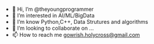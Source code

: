 - 👋 Hi, I’m @theyoungprogrammer
- 👀 I’m interested in AI/ML/BigData
- 🌱 I’m know Python,C++, Data Strutures and algorithms
- 💞️ I’m looking to collaborate on ...
- 📫 How to reach me gowrish.holycross@gmail.com

<!---
theyoungprogrammer/theyoungprogrammer is a ✨ special ✨ repository because its `README.md` (this file) appears on your GitHub profile.
You can click the Preview link to take a look at your changes.
--->
